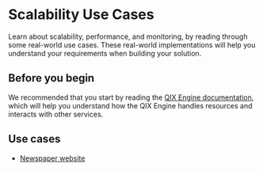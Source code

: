 # Scalability Use Cases

Learn about scalability, performance, and monitoring, by reading through some real-world use cases.
These real-world implementations will help you understand your requirements when building your solution.

## Before you begin

We recommended that you start by reading the [QIX Engine documentation](./../../documentation/services/qix-engine.md),
which will help you understand how the QIX Engine handles resources and interacts with other services.

## Use cases

- [Newspaper website](./newspaper.md)